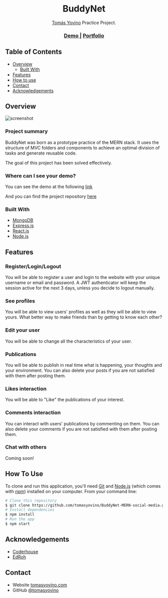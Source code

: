 <h1 align="center">BuddyNet</h1>

<div align="center">
   <a href="https://tomasyovino.vercel.app/" target="_blank">Tomás Yovino</a> Practice Project.
</div>

<div align="center">
  <h3>
    <a href="https://buddy-net-mern-social-media.vercel.app">
      Demo
    </a>
    <span> | </span>
    <a href="https://tomasyovino.vercel.app/">
      Portfolio
    </a>
  </h3>
</div>

<!-- TABLE OF CONTENTS -->

## Table of Contents

- [Overview](#overview)
  - [Built With](#built-with)
- [Features](#features)
- [How to use](#how-to-use)
- [Contact](#contact)
- [Acknowledgements](#acknowledgements)

<!-- OVERVIEW -->

## Overview

![screenshot](https://res.cloudinary.com/dtyrld6tv/image/upload/v1676738908/Portfolio/imagen_2023-02-18_134824628_qrdtas.png)

### <strong>Project summary</strong>
<p>BuddyNet was born as a prototype practice of the MERN stack. It uses the structure of MVC folders and components to achieve an optimal division of tasks and generate reusable code.</p>
<p>The goal of this project has been solved effectively.</p>

### <strong>Where can I see your demo?</strong>
<span>You can see the demo at the following <a href="https://buddy-net-mern-social-media.vercel.app">link</a></span>

<span>And you can find the project repository <a href="https://github.com/tomasyovino/BuddyNet-MERN-social-media.git">here</a></span>

### Built With

- [MongoDB](https://www.mongodb.com)
- [Express.js](https://expressjs.com)
- [React.js](https://reactjs.org/)
- [Node.js](https://nodejs.org)

## Features

### <strong>Register/Login/Logout</strong>
You will be able to register a user and login to the website with your unique username or email and password. A JWT authenticator will keep the session active for the next 3 days, unless you decide to logout manually.

### <strong>See profiles</strong>
You will be able to view users' profiles as well as they will be able to view yours. What better way to make friends than by getting to know each other?

### <strong>Edit your user</strong>
You will be able to change all the characteristics of your user.

### <strong>Publications</strong>
You will be able to publish in real time what is happening, your thoughts and your environment. You can also delete your posts if you are not satisfied with them after posting them.

### <strong>Likes interaction</strong>
You will be able to "Like" the publications of your interest.

### <strong>Comments interaction</strong>
You can interact with users' publications by commenting on them. You can also delete your comments if you are not satisfied with them after posting them.

### <strong>Chat with others</strong>
Coming soon!

## How To Use

To clone and run this application, you'll need [Git](https://git-scm.com) and [Node.js](https://nodejs.org/en/download/) (which comes with [npm](http://npmjs.com)) installed on your computer. From your command line:

```bash
# Clone this repository
$ git clone https://github.com/tomasyovino/BuddyNet-MERN-social-media.git
# Install dependencies
$ npm install
# Run the app
$ npm start
```

## Acknowledgements

- [Coderhouse](https://www.coderhouse.com)
- [EdRoh](https://www.youtube.com/@EdRohDev)

## Contact

- Website [tomasyovino.com](https://tomasyovino.vercel.app/)
- GitHub [@tomasyovino](https://github.com/tomasyovino)